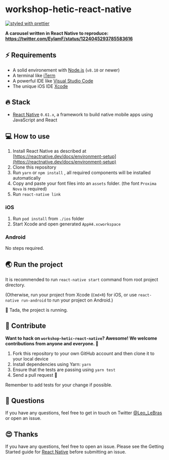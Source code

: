 # workshop-hetic-react-native

[![styled with prettier](https://img.shields.io/badge/styled_with-prettier-ff69b4.svg)](https://github.com/prettier/prettier)

**A carousel written in React Native to reproduce: https://twitter.com/EylamF/status/1224045293785583616**

## ⚡️ Requirements

- A solid environement with [Node.js](https://nodejs.org/en/) (`v8.10` or newer)
- A terminal like [iTerm](https://www.iterm2.com/)
- A powerful IDE like [Visual Studio Code](https://code.visualstudio.com/)
- The unique iOS IDE [Xcode](https://developer.apple.com/xcode/)

## 🔥 Stack

- [React Native](https://facebook.github.io/react-native/) `0.61.x`, a framework to build native mobile apps using JavaScript and React

## 💻 How to use

1. Install React Native as described at [https://reactnative.dev/docs/environment-setup](https://reactnative.dev/docs/environment-setup)
2. Clone this repository
3. Run `yarn` or `npm install` , all required components will be installed automatically
4. Copy and paste your font files into an `assets` folder. (the font `Proxima Nova` is required)
5. Run `react-native link`

### iOS

1. Run `pod install` from `./ios` folder
2. Start Xcode and open generated `AppH4.xcworkspace`

### Android

No steps required.

## 🌏 Run the project

It is recommended to run `react-native start` command from root project directory.

(Otherwise, run your project from Xcode (`Cmd+R`) for iOS, or use `react-native run-android` to run your project on Android.)

🥳 Tada, the project is running.

## 🕺 Contribute

**Want to hack on `workshop-hetic-react-native`? Awesome! We welcome contributions from anyone and everyone. :rocket:**

1. Fork this repository to your own GitHub account and then clone it to your local device
2. Install dependencies using Yarn: `yarn`
3. Ensure that the tests are passing using `yarn test`
4. Send a pull request 🙌

Remember to add tests for your change if possible.
️

## 👋 Questions

If you have any questions, feel free to get in touch on Twitter [@Leo_LeBras](https://twitter.com/Leo_LeBras) or open an issue.

## 😍 Thanks

If you have any questions, feel free to open an issue. Please see the Getting Started guide for [React Native](https://facebook.github.io/react-native/) before submitting an issue.
